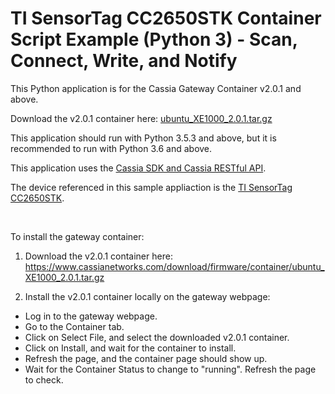# TI SensorTag CC2650STK Container Script Example (Python 3) - Scan, Connect, Write, and Notify


This Python application is for the Cassia Gateway Container v2.0.1 and above.

Download the v2.0.1 container here: [ubuntu_XE1000_2.0.1.tar.gz](https://www.cassianetworks.com/download/firmware/container/ubuntu_XE1000_2.0.1.tar.gz)

This application should run with Python 3.5.3 and above, but it is recommended to run with Python 3.6 and above.

This application uses the [Cassia SDK and Cassia RESTful API](https://github.com/CassiaNetworks/CassiaSDKGuide/wiki).

The device referenced in this sample appliaction is the [TI SensorTag CC2650STK](https://www.ti.com/tool/CC2650STK).

<br>

To install the gateway container:
 
1. Download the v2.0.1 container here:
https://www.cassianetworks.com/download/firmware/container/ubuntu_XE1000_2.0.1.tar.gz

2. Install the v2.0.1 container locally on the gateway webpage:
* Log in to the gateway webpage.
* Go to the Container tab.
* Click on Select File, and select the downloaded v2.0.1 container.
* Click on Install, and wait for the container to install.
* Refresh the page, and the container page should show up.
* Wait for the Container Status to change to "running". Refresh the page to check.